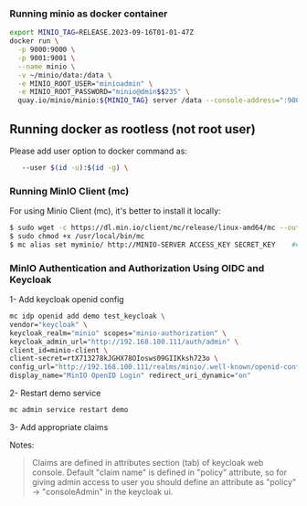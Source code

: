 
### Running minio as docker container
```bash
export MINIO_TAG=RELEASE.2023-09-16T01-01-47Z
docker run \
  -p 9000:9000 \
  -p 9001:9001 \
  --name minio \
  -v ~/minio/data:/data \
  -e MINIO_ROOT_USER="minioadmin" \
  -e MINIO_ROOT_PASSWORD="minio@dmin$$235" \
  quay.io/minio/minio:${MINIO_TAG} server /data --console-address=":9001"
```

## Running docker as rootless (not root user)
Please add user option to docker command as:
```bash
   --user $(id -u):$(id -g) \
```

### Running MinIO Client (mc)
For using Minio Client (mc), it's better to install it locally:

```bash
$ sudo wget -c https://dl.min.io/client/mc/release/linux-amd64/mc --output-document=/usr/local/bin/mc
$ sudo chmod +x /usr/local/bin/mc
$ mc alias set myminio/ http://MINIO-SERVER ACCESS_KEY SECRET_KEY    ## Access and secret keys should be created inside Minio console admin
```

### MinIO Authentication and Authorization Using OIDC and Keycloak

1- Add keycloak openid config
```bash
mc idp openid add demo test_keycloak \
vendor="keycloak" \
keycloak_realm="minio" scopes="minio-authorization" \
keycloak_admin_url="http://192.168.100.111/auth/admin" \
client_id=minio-client \
client-secret=rtX713278kJGHX78OIosws09GIIKksh723o \
config_url="http://192.168.100.111/realms/minio/.well-known/openid-configuration" \
display_name="MinIO OpenID Login" redirect_uri_dynamic="on"
```

2- Restart demo service 
```bash
mc admin service restart demo
```
3- Add appropriate claims

Notes:
> Claims are defined in attributes section (tab) of keycloak web console.
> Default "claim name" is defined in "policy" attribute, so for giving admin access to user
> you should define an attribute as "policy" -> "consoleAdmin" in the keycloak ui.